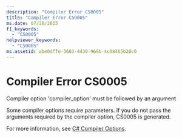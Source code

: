 ```yaml
---
description: "Compiler Error CS0005"
title: "Compiler Error CS0005"
ms.date: 07/20/2015
f1_keywords: 
  - "CS0005"
helpviewer_keywords: 
  - "CS0005"
ms.assetid: abe0dffe-3683-4439-969b-4c08465b20c0
---
```

# Compiler Error CS0005

Compiler option 'compiler_option' must be followed by an argument  
  
 Some compiler options require parameters. If you do not pass the arguments required by the compiler option, CS0005 is generated.  
  
 For more information, see [C# Compiler Options](../language-reference/compiler-options/index.md).
